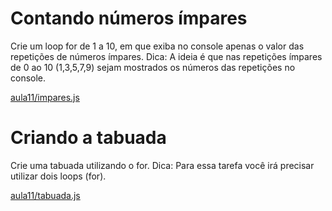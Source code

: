 # Contando números ímpares

Crie um loop for de 1 a 10, em que exiba no console apenas o valor das repetições de números ímpares. Dica: A ideia é que nas repetições ímpares de 0 ao 10 (1,3,5,7,9) sejam mostrados os números das repetições no console.

[aula11/impares.js](https://github.com/EverSilverio/DH/blob/master/PImperativa/aula11/impares.js)

# Criando a tabuada

Crie uma tabuada utilizando o for. Dica: Para essa tarefa você irá precisar utilizar dois loops (for).

[aula11/tabuada.js](https://github.com/EverSilverio/DH/blob/master/PImperativa/aula11/tabuada.js)
